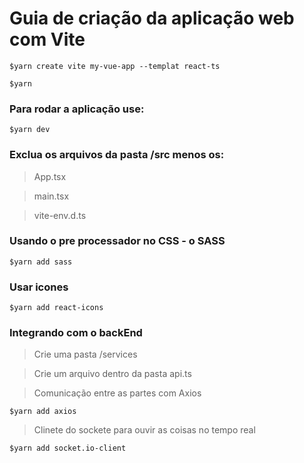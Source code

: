 # Guia de criação da aplicação web com Vite 

```
$yarn create vite my-vue-app --templat react-ts 

$yarn
```

### Para rodar a aplicação use:
```
$yarn dev
```

### Exclua os arquivos da pasta /src menos os:
>App.tsx

>main.tsx

>vite-env.d.ts

### Usando o pre processador no CSS - o SASS
```
$yarn add sass
```

### Usar icones
```
$yarn add react-icons
```
### Integrando com o backEnd
> Crie uma pasta /services

> Crie um arquivo dentro da pasta api.ts

>Comunicação entre as partes com Axios
```
$yarn add axios
```

>Clinete do sockete para ouvir as coisas no tempo real
```
$yarn add socket.io-client
```